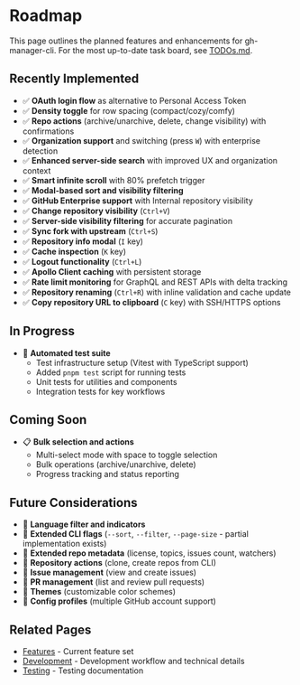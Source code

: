 # Roadmap

This page outlines the planned features and enhancements for gh-manager-cli. For the most up-to-date task board, see [TODOs.md](../TODOs.md).

## Recently Implemented

- ✅ **OAuth login flow** as alternative to Personal Access Token
- ✅ **Density toggle** for row spacing (compact/cozy/comfy)
- ✅ **Repo actions** (archive/unarchive, delete, change visibility) with confirmations
- ✅ **Organization support** and switching (press `W`) with enterprise detection
- ✅ **Enhanced server-side search** with improved UX and organization context
- ✅ **Smart infinite scroll** with 80% prefetch trigger
- ✅ **Modal-based sort and visibility filtering**
- ✅ **GitHub Enterprise support** with Internal repository visibility
- ✅ **Change repository visibility** (`Ctrl+V`)
- ✅ **Server-side visibility filtering** for accurate pagination
- ✅ **Sync fork with upstream** (`Ctrl+S`)
- ✅ **Repository info modal** (`I` key)
- ✅ **Cache inspection** (`K` key)
- ✅ **Logout functionality** (`Ctrl+L`)
- ✅ **Apollo Client caching** with persistent storage
- ✅ **Rate limit monitoring** for GraphQL and REST APIs with delta tracking
- ✅ **Repository renaming** (`Ctrl+R`) with inline validation and cache update
- ✅ **Copy repository URL to clipboard** (`C` key) with SSH/HTTPS options

## In Progress

- 🔄 **Automated test suite**
  - Test infrastructure setup (Vitest with TypeScript support)
  - Added `pnpm test` script for running tests
  - Unit tests for utilities and components
  - Integration tests for key workflows

## Coming Soon

- 📋 **Bulk selection and actions**
  - Multi-select mode with space to toggle selection
  - Bulk operations (archive/unarchive, delete)
  - Progress tracking and status reporting

## Future Considerations

- 🔮 **Language filter and indicators**
- 🔮 **Extended CLI flags** (`--sort`, `--filter`, `--page-size` - partial implementation exists)
- 🔮 **Extended repo metadata** (license, topics, issues count, watchers)
- 🔮 **Repository actions** (clone, create repos from CLI)
- 🔮 **Issue management** (view and create issues)
- 🔮 **PR management** (list and review pull requests)
- 🔮 **Themes** (customizable color schemes)
- 🔮 **Config profiles** (multiple GitHub account support)

## Related Pages

- [Features](Features.md) - Current feature set
- [Development](Development.md) - Development workflow and technical details
- [Testing](Testing.md) - Testing documentation

